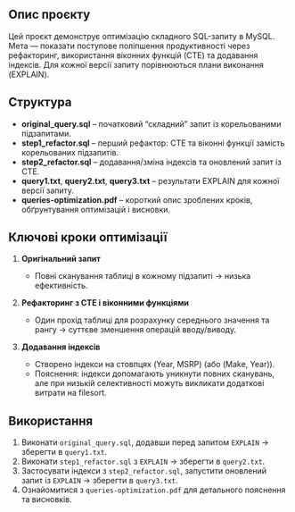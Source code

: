 ## Опис проєкту
Цей проєкт демонструє оптимізацію складного SQL-запиту в MySQL. Мета — показати поступове поліпшення продуктивності через рефакторинг, використання віконних функцій (CTE) та додавання індексів. Для кожної версії запиту порівнюються плани виконання (EXPLAIN).

## Структура
- **original_query.sql** – початковий “складний” запит із корельованими підзапитами.
- **step1_refactor.sql** – перший рефактор: CTE та віконні функції замість корельованих підзапитів.
- **step2_refactor.sql** – додавання/зміна індексів та оновлений запит із CTE.
- **query1.txt**, **query2.txt**, **query3.txt** – результати EXPLAIN для кожної версії запиту.
- **queries-optimization.pdf** – короткий опис зроблених кроків, обґрунтування оптимізацій і висновки.

## Ключові кроки оптимізації
1. **Оригінальний запит**  
   - Повні сканування таблиці в кожному підзапиті → низька ефективність.

2. **Рефакторинг з CTE і віконними функціями**  
   - Один прохід таблиці для розрахунку середнього значення та рангу → суттєве зменшення операцій вводу/виводу.

3. **Додавання індексів**  
   - Створено індекси на стовпцях (Year, MSRP) (або (Make, Year)).  
   - Пояснення: індекси допомагають уникнути повних сканувань, але при низькій селективності можуть викликати додаткові витрати на filesort.

## Використання
1. Виконати `original_query.sql`, додавши перед запитом `EXPLAIN` → зберегти в `query1.txt`.
2. Виконати `step1_refactor.sql` з `EXPLAIN` → зберегти в `query2.txt`.
3. Застосувати індекси з `step2_refactor.sql`, запустити оновлений запит із `EXPLAIN` → зберегти в `query3.txt`.
4. Ознайомитися з `queries-optimization.pdf` для детального пояснення та висновків.
